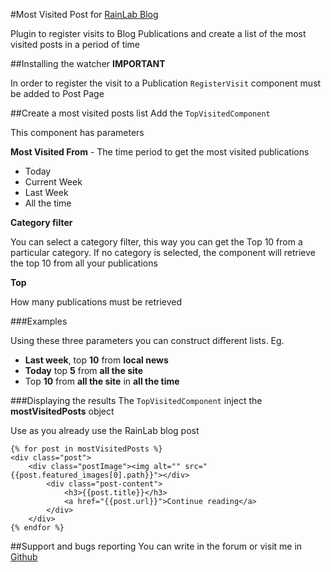 #Most Visited Post for [RainLab Blog](https://octobercms.com/plugin/rainlab-blog)

Plugin to register visits to Blog Publications and create a list of the most visited posts in a period of time

##Installing the watcher
**IMPORTANT**

In order to register the visit to a Publication `RegisterVisit` component must be added to Post Page

##Create a most visited posts list
Add the `TopVisitedComponent`

This component has parameters

**Most Visited From** - The time period to get the most visited publications

- Today
- Current Week
- Last Week
- All the time

**Category filter**

You can select a category filter, this way you can get the Top 10 from a particular category. If no category is selected, the component will retrieve the top 10 from all your publications

**Top**

How many publications must be retrieved

###Examples

Using these three parameters you can construct different lists. Eg.

- **Last week**, top **10** from **local news**
- **Today** top **5** from **all the site**
- Top **10** from **all the site** in **all the time**

###Displaying the results
The `TopVisitedComponent` inject the **mostVisitedPosts**   object



Use as you already use the RainLab blog post

```
{% for post in mostVisitedPosts %}
<div class="post">
	<div class="postImage"><img alt="" src="{{post.featured_images[0].path}}"></div>
		<div class="post-content">
			<h3>{{post.title}}</h3>
			<a href="{{post.url}}">Continue reading</a>
		</div>
	</div>
{% endfor %}
```

##Support and bugs reporting
You can write in the forum or visit me in [Github](https://github.com/sanPuerquitoProgramador/most-visited-posts)